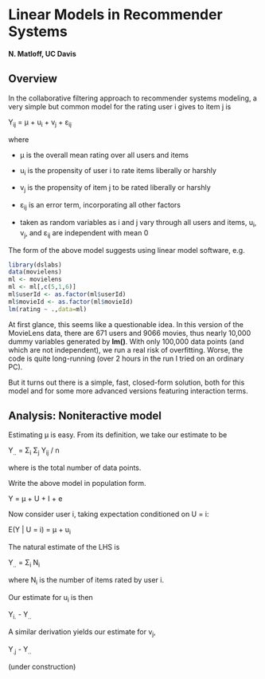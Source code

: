 #  Linear Models in Recommender Systems

**N. Matloff, UC Davis**

## Overview

In the collaborative filtering approach to recommender systems modeling,
a very simple but common model for the rating user i gives to item j is

Y<sub>ij</sub> = &mu; + u<sub>i</sub> + v<sub>j</sub> +
&epsilon;<sub>ij</sub>

where 

- &mu; is the overall mean rating over all users and items

- u<sub>i</sub> is the propensity of user i to rate items liberally or
  harshly 

- v<sub>j</sub> is the propensity of item j to be rated liberally or
  harshly 

- &epsilon;<sub>ij</sub> is an error term, incorporating all other
  factors

- taken as random variables as i and j vary through all users and
  items, u<sub>i</sub>, v<sub>j</sub>, and &epsilon;<sub>ij</sub> 
  are independent with mean 0

The form of the above model suggests using linear model software, e.g. 

``` r
library(dslabs)         
data(movielens)
ml <- movielens
ml <- ml[,c(5,1,6)]
ml$userId <- as.factor(ml$userId)
ml$movieId <- as.factor(ml$movieId)
lm(rating ~ .,data=ml)
```

At first glance, this seems like a questionable idea.  In this version
of the MovieLens data, there are 671 users and 9066 movies, thus nearly
10,000 dummy variables generated by **lm()**.  With only 100,000 data
points (and which are not independent), we run a real risk of
overfitting.  Worse, the code is quite long-running (over 2 hours in the
run I tried on an ordinary PC).

But it turns out there is a simple, fast, closed-form solution, both for
this model and for some more advanced versions featuring interaction
terms.

## Analysis:  Noniteractive model

Estimating &mu; is easy.  From its definition, we take our estimate to
be

Y<sub>..</sub> = 
&Sigma;<sub>i</sub> 
&Sigma;<sub>j</sub> 
Y<sub>ij</sub> / n

where is the total number of data points.

Write the above model in population form.  

Y = &mu; + U + I + e

Now consider user i, taking expectation conditioned on U = i:

E(Y | U = i) = &mu; + u<sub>i</sub> 

The natural estimate of the LHS is

Y<sub>..</sub> = &Sigma;<sub>i</sub> N<sub>i</sub>

where N<sub>i</sub> is the number of items rated by user i.

Our estimate for u<sub>i</sub> is then

Y<sub>i.</sub> - Y<sub>..</sub>

A similar derivation yields our estimate for v<sub>j</sub>,

Y<sub>.j</sub> - Y<sub>..</sub>
 
(under construction)

